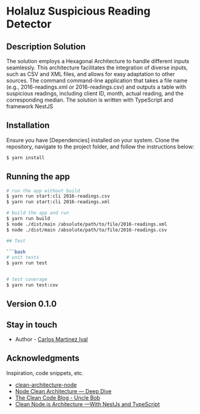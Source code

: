 # Holaluz Suspicious Reading Detector

## Description Solution

The solution employs a Hexagonal Architecture to handle different inputs seamlessly. This architecture facilitates the integration of diverse inputs, such as CSV and XML files, and allows for easy adaptation to other sources. The command command-line application that takes a file name (e.g., 2016-readings.xml or 2016-readings.csv) and outputs a table with suspicious readings, including client ID, month, actual reading, and the corresponding median. The solution is written with TypeScript and framework NestJS 

## Installation

Ensure you have [Dependencies] installed on your system. Clone the repository, navigate to the project folder, and follow the instructions below:

```bash
$ yarn install
```


## Running the app

```bash
# run the app without build
$ yarn run start:cli 2016-readings.csv
$ yarn run start:cli 2016-readings.xml

# build the app and run
$ yarn run build
$ node ./dist/main /absolute/path/to/file/2016-readings.xml
$ node ./dist/main /absolute/path/to/file/2016-readings.csv

## Test

```bash
# unit tests
$ yarn run test


# test coverage
$ yarn run test:cov
```

## Version 0.1.0

## Stay in touch

- Author - [Carlos Martinez Ival](https://www.linkedin.com/in/carlos-martinez-ival-80b7bb107/)
  
## Acknowledgments
Inspiration, code snippets, etc.
* [clean-architecture-node](https://github.com/royib/clean-architecture-node)
* [Node Clean Architecture — Deep Dive](https://betterprogramming.pub/node-clean-architecture-deep-dive-ab68e523554b)
* [The Clean Code Blog - Uncle Bob](https://blog.cleancoder.com/uncle-bob/2012/08/13/the-clean-architecture.html)
* [Clean Node.js Architecture —With NestJs and TypeScript](https://betterprogramming.pub/clean-node-js-architecture-with-nestjs-and-typescript-34b9398d790f)

